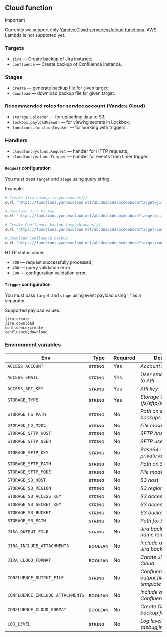 ## Cloud function

> [!IMPORTANT]
> Currently we support only [Yandex.Cloud serverless/cloud functions](https://yandex.cloud/en/docs/functions/lang/golang/). AWS Lambda is not supported yet.

### Targets

- `jira` — Create backup of Jira instance;
- `confluence` — Create backup of Confluence instance.

### Stages

- `create` — generate backup file for given target;
- `download` — download backup file for given target.

### Recommended roles for service account (Yandex.Cloud)

- `storage.uploader` — for uploading data to S3;
- `lockbox.payloadViewer` — for viewing secrets in Lockbox;
- `functions.functionInvoker` — for working with triggers.

### Handlers

- `cloudfunc/ycfunc.Request` — handler for HTTP requests;
- `cloudfunc/ycfunc.Trigger` — handler for events from timer trigger.

#### `Request` configuration

You must pass `target` and `stage` using query string.

Example:

```bash
# Create Jira backup (asynchronously)
curl 'https://functions.yandexcloud.net/abcdeabcdeabcdeabcde?target=jira&stage=create'

# Download Jira backup
curl 'https://functions.yandexcloud.net/abcdeabcdeabcdeabcde?target=jira&stage=download'

# Create Confluence backup (asynchronously)
curl 'https://functions.yandexcloud.net/abcdeabcdeabcdeabcde?target=confluence&stage=create'

# Download Confluence backup
curl 'https://functions.yandexcloud.net/abcdeabcdeabcdeabcde?target=confluence&stage=download'
```

HTTP status codes:

- `200` — request successfully processed;
- `400` — query validation error;
- `500` — configuration validation error.

#### `Trigger` configuration

You must pass `target` and `stage` using event payload using ';' as a separator.

Supported payload values:

```
jira;create
jira;download
confluence;create
confluence;download
```

### Environment variables

| Env | Type | Required | Description |
|-----|------|----------|-------------|
| `ACCESS_ACCOUNT`                 | sᴛʀɪɴɢ  | Yes | _Account name_ |
| `ACCESS_EMAIL`                   | sᴛʀɪɴɢ  | Yes | _User email with access to API_ |
| `ACCESS_API_KEY`                 | sᴛʀɪɴɢ  | Yes | _API key_ |
| `STORAGE_TYPE`                   | sᴛʀɪɴɢ  | Yes | _Storage type (fs/sftp/s3)_ |
| `STORAGE_FS_PATH`                | sᴛʀɪɴɢ  | No  | _Path on system for backups_ |
| `STORAGE_FS_MODE`                | sᴛʀɪɴɢ  | No  | _File mode on system_ |
| `STORAGE_SFTP_HOST`              | sᴛʀɪɴɢ  | No  | _SFTP host_ |
| `STORAGE_SFTP_USER`              | sᴛʀɪɴɢ  | No  | _SFTP user name_ |
| `STORAGE_SFTP_KEY`               | sᴛʀɪɴɢ  | No  | _Base64-encoded private key_ |
| `STORAGE_SFTP_PATH`              | sᴛʀɪɴɢ  | No  | _Path on SFTP_ |
| `STORAGE_SFTP_MODE`              | sᴛʀɪɴɢ  | No  | _File mode on SFTP_ |
| `STORAGE_S3_HOST`                | sᴛʀɪɴɢ  | No  | _S3 host_ |
| `STORAGE_S3_REGION`              | sᴛʀɪɴɢ  | No  | _S3 region_ |
| `STORAGE_S3_ACCESS_KEY`          | sᴛʀɪɴɢ  | No  | _S3 access key ID_ |
| `STORAGE_S3_SECRET_KEY`          | sᴛʀɪɴɢ  | No  | _S3 access secret key_ |
| `STORAGE_S3_BUCKET`              | sᴛʀɪɴɢ  | No  | _S3 bucket_ |
| `STORAGE_S3_PATH`                | sᴛʀɪɴɢ  | No  | _Path for backups_ |
| `JIRA_OUTPUT_FILE`               | sᴛʀɪɴɢ  | No  | _Jira backup output file name template_ |
| `JIRA_INCLUDE_ATTACHMENTS`       | ʙᴏᴏʟᴇᴀɴ | No  | _Include attachments to Jira backup_ |
| `JIRA_CLOUD_FORMAT`              | ʙᴏᴏʟᴇᴀɴ | No  | _Create Jira backup for Cloud_ |
| `CONFLUENCE_OUTPUT_FILE`         | sᴛʀɪɴɢ  | No  | _Confluence backup output file name template_ |
| `CONFLUENCE_INCLUDE_ATTACHMENTS` | ʙᴏᴏʟᴇᴀɴ | No  | _Include attachments to Confluence backup_ |
| `CONFLUENCE_CLOUD_FORMAT`        | ʙᴏᴏʟᴇᴀɴ | No  | _Create Confluence backup for Cloud_ |
| `LOG_LEVEL`                      | sᴛʀɪɴɢ  | No  | _Log level (debug,info,warn,error)_ |
